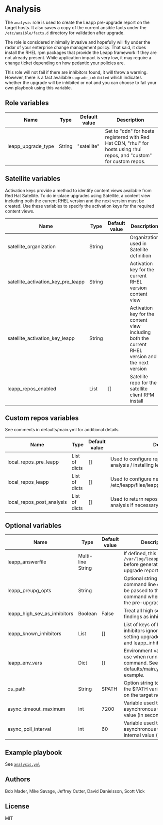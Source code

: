 # Analysis

The `analysis` role is used to create the Leapp pre-upgrade report on the target hosts. It also saves a copy of the current ansible facts under the `/etc/ansible/facts.d` directory for validation after upgrade.

The role is considered minimally invasive and hopefully will fly under the radar of your enterprise change management policy. That said, it does install the RHEL rpm packages that provide the Leapp framework if they are not already present. While application impact is very low, it may require a change ticket depending on how pedantic your policies are.

This role will not fail if there are inhibitors found, it will throw a warning. However, there is a fact available `upgrade_inhibited` which indicates whether the upgrade will be inhibited or not and you can choose to fail your own playbook using this variable.

## Role variables

| Name                  | Type | Default value           | Description                                     |
|-----------------------|------|-------------------------|-------------------------------------------------|
| leapp_upgrade_type    | String  | "satellite" | Set to "cdn" for hosts registered with Red Hat CDN, "rhui" for hosts using rhui repos, and "custom" for custom repos. |

## Satellite variables

Activation keys provide a method to identify content views available from Red Hat Satellite. To do in-place upgrades using Satellite, a content view including both the current RHEL version and the next version must be created. Use these variables to specify the activation keys for the required content views.

| Name                  | Type | Default value           | Description                                     |
|-----------------------|------|-------------------------|-------------------------------------------------|
| satellite_organization  | String   |  | Organization used in Satellite definition |
| satellite_activation_key_pre_leapp | String |  | Activation key for the current RHEL version content view |
| satellite_activation_key_leapp     | String |  | Activation key for the content view including both the current RHEL version and the next version |
| leapp_repos_enabled    | List | [] | Satellite repo for the satellite client RPM install |

## Custom repos variables

See comments in defaults/main.yml for additional details.

| Name                  | Type | Default value           | Description                                     |
|-----------------------|------|-------------------------|-------------------------------------------------|
| local_repos_pre_leapp  | List of dicts   | [] | Used to configure repos before running leapp analysis / installing leapp packages.|
| local_repos_leapp  | List of dicts   | [] | Used to configure next version repos in /etc/leapp/files/leapp_upgrade_repositories.repo.
| local_repos_post_analysis  | List of dicts   | [] | Used to return repos to previous state after leapp analysis if necessary.

## Optional variables

| Name                  | Type | Default value           | Description                                     |
|-----------------------|------|-------------------------|-------------------------------------------------|
| leapp_answerfile | Multi-line String |  | If defined, this is written to `/var/log/leapp/answerfile` before generating the pre-upgrade report. |
| leapp_preupg_opts | String | | Optional string to define command line options to be passed to the `leapp` command when running the pre-upgrade. |
| leapp_high_sev_as_inhibitors | Boolean | False | Treat all high severity findings as inhibitors. |
| leapp_known_inhibitors | List | [] | List of keys of known inhibitors ignored when setting upgrade_inhibited and leapp_inhibitors. |
| leapp_env_vars | Dict | {} | Environment variables to use when running `leapp` command. See defaults/main.yml for example. |
| os_path | String | $PATH | Option string to override the $PATH variable used on the target node |
| async_timeout_maximum   | Int | 7200                  | Variable used to set the asynchronous task timeout value (in seconds)
| async_poll_interval     | Int | 60                    | Variable used to set the asynchronous task polling internal value (in seconds)

## Example playbook

See [`analysis.yml`](https://github.com/redhat-cop/infra.leapp/tree/main/playbooks/analysis.yml)

## Authors

Bob Mader, Mike Savage, Jeffrey Cutter, David Danielsson, Scott Vick

## License

MIT
